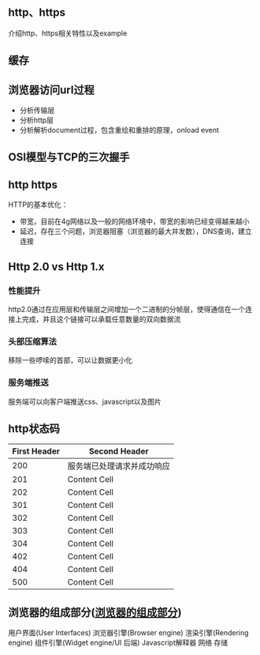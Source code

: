 ## http、https
介绍http、https相关特性以及example

## 缓存


## 浏览器访问url过程
+ 分析传输层
+ 分析http层
+ 分析解析document过程，包含重绘和重排的原理，onload event



## OSI模型与TCP的三次握手



## http https
HTTP的基本优化：
+ 带宽，目前在4g网络以及一般的网络环境中，带宽的影响已经变得越来越小
+ 延迟，存在三个问题，浏览器阻塞（浏览器的最大并发数），DNS查询，建立连接

## Http 2.0 vs Http 1.x

### 性能提升
http2.0通过在应用层和传输层之间增加一个二进制的分帧层，使得通信在一个连接上完成，并且这个链接可以承载任意数量的双向数据流

### 头部压缩算法
移除一些啰嗦的首部，可以让数据更小化


### 服务端推送
服务端可以向客户端推送css、javascript以及图片

## http状态码

| First Header  | Second Header |
| ------------- | ------------- |
| 200  | 服务端已处理请求并成功响应 |
| 201  | Content Cell  |
| 202  | Content Cell  |
| 301  | Content Cell  |
| 302  | Content Cell  |
| 303  | Content Cell  |
| 304  | Content Cell  |
| 402  | Content Cell  |
| 404  | Content Cell  |
| 500  | Content Cell  |



## 浏览器的组成部分([浏览器的组成部分](https://mrhuang87.github.io/2017/12/24/typescript-in-a-browser/))
用户界面(User Interfaces)
浏览器引擎(Browser engine)
渲染引擎(Rendering engine)
组件引擎(Widget engine/UI 后端)
Javascript解释器
网络
存储

